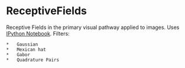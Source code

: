 ReceptiveFields
===============

Receptive Fields in the primary visual pathway applied to images. 
Uses <a href="https://github.com/ipython/ipython">IPython Notebook</a>.
Filters:

    *   Gaussian
    *   Mexican hat
    *   Gabor
    *   Quadrature Pairs
